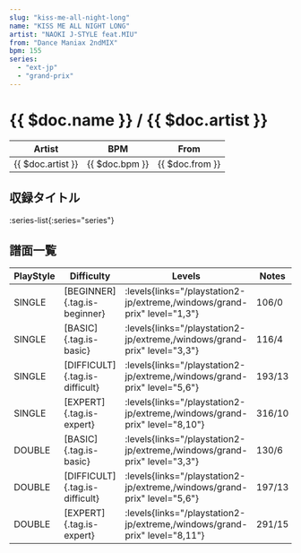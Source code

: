 ```yaml
---
slug: "kiss-me-all-night-long"
name: "KISS ME ALL NIGHT LONG"
artist: "NAOKI J-STYLE feat.MIU"
from: "Dance Maniax 2ndMIX"
bpm: 155
series:
  - "ext-jp"
  - "grand-prix"
---
```


# {{ $doc.name }} / {{ $doc.artist }}

|Artist|BPM|From|
|------|---|----|
|{{ $doc.artist }}|{{ $doc.bpm }}|{{ $doc.from }}|

## 収録タイトル

:series-list{:series="series"}

## 譜面一覧

|PlayStyle|Difficulty|Levels|Notes|Movie|
|---------|----------|------|-----|-----|
|SINGLE|[BEGINNER]{.tag.is-beginner}| :levels{links="/playstation2-jp/extreme,/windows/grand-prix" level="1,3"}|106/0||
|SINGLE|[BASIC]{.tag.is-basic}| :levels{links="/playstation2-jp/extreme,/windows/grand-prix" level="3,3"}|116/4||
|SINGLE|[DIFFICULT]{.tag.is-difficult}| :levels{links="/playstation2-jp/extreme,/windows/grand-prix" level="5,6"}|193/13||
|SINGLE|[EXPERT]{.tag.is-expert}| :levels{links="/playstation2-jp/extreme,/windows/grand-prix" level="8,10"}|316/10||
|DOUBLE|[BASIC]{.tag.is-basic}| :levels{links="/playstation2-jp/extreme,/windows/grand-prix" level="3,3"}|130/6||
|DOUBLE|[DIFFICULT]{.tag.is-difficult}| :levels{links="/playstation2-jp/extreme,/windows/grand-prix" level="5,6"}|197/13||
|DOUBLE|[EXPERT]{.tag.is-expert}| :levels{links="/playstation2-jp/extreme,/windows/grand-prix" level="8,11"}|291/15||

